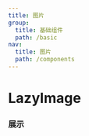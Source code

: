 ```yaml
---
title: 图片
group:
  title: 基础组件
  path: /basic
nav:
  title: 图片
  path: /components
---
```


# LazyImage

### 展示

<code src="./demos/demo.tsx" />
<API/>
